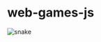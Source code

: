# web-games-js

![snake](https://github.com/Ahmed-Ashraf-Marzouk/javascript-projects/assets/82055675/9f3d3a60-bdb4-4a2e-882d-0c1e2e033c9b)
